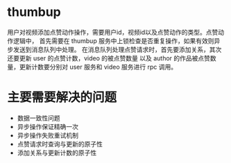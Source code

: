 # thumbup

用户对视频添加点赞动作操作，需要用户id，视频id以及点赞动作的类型。点赞动作逻辑中，
首先需要在 thumbup 服务中上锁检查是否重复操作，如果有效则异步发送到消息队列中处理。
在消息队列处理点赞请求时，首先要添加关系，其次还要更新 user 的点赞计数，video 的被点赞数量
以及 author 的作品被点赞数量，更新计数要分别对 user 服务和 video 服务进行 rpc 调用。

# 主要需要解决的问题

* 数据一致性问题
* 异步操作保证精确一次
* 异步操作失败重试机制
* 点赞请求时查询与更新的原子性
* 添加关系与更新计数的原子性